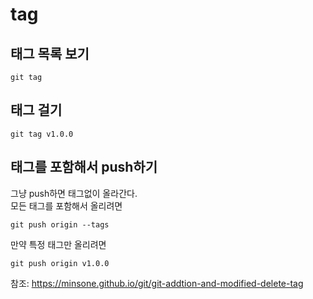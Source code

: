 # tag

## 태그 목록 보기
```
git tag
```

## 태그 걸기
```
git tag v1.0.0
```

## 태그를 포함해서 push하기 
그냥 push하면 태그없이 올라간다.  
모든 태그를 포함해서 올리려면  
```
git push origin --tags
```

만약 특정 태그만 올리려면
```
git push origin v1.0.0
```

참조: https://minsone.github.io/git/git-addtion-and-modified-delete-tag